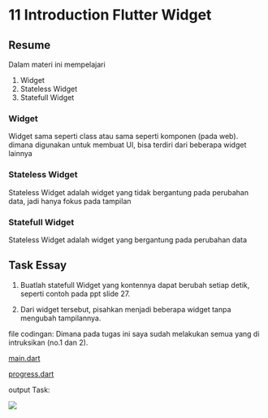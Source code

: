 # 11 Introduction Flutter Widget

## Resume
Dalam materi ini mempelajari
1. Widget
2. Stateless Widget
3. Statefull Widget

### Widget
Widget sama seperti class atau sama seperti komponen (pada web). dimana digunakan untuk membuat UI, bisa terdiri dari beberapa widget lainnya

### Stateless Widget
Stateless Widget adalah widget yang tidak bergantung pada perubahan data, jadi hanya fokus pada tampilan

### Statefull Widget
Stateless Widget adalah widget yang bergantung pada perubahan data


## Task Essay
1. Buatlah statefull Widget yang kontennya dapat berubah setiap detik, seperti contoh pada ppt slide 27.

2. Dari widget tersebut, pisahkan menjadi beberapa widget tanpa mengubah tampilannya.

file codingan:
Dimana pada tugas ini saya sudah melakukan semua yang di intruksikan (no.1 dan 2).


[main.dart](https://github.com/fraihan-dw/flutter_muhammad-raihan-firdaus/blob/main/11_Introduction%20Flutter%20Widget/Praktikum/widget/lib/main.dart)

[progress.dart](https://github.com/fraihan-dw/flutter_muhammad-raihan-firdaus/blob/main/11_Introduction%20Flutter%20Widget/Praktikum/widget/lib/progress.dart)


output Task:


![](https://github.com/fraihan-dw/flutter_muhammad-raihan-firdaus/blob/main/10_Dart%20Object%20Oriented%20Programming%202/Screenshot/task1.png?raw=true)